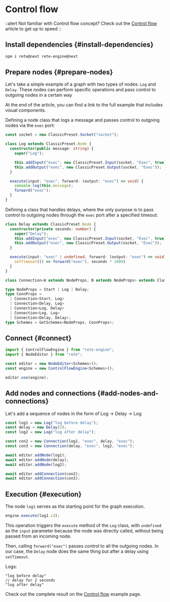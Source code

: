# Control flow

::alert
Not familiar with Control flow concept? Check out the [Control flow](/docs/concepts/engine#control-flow) article to get up to speed
::

## Install dependencies {#install-dependencies}

```bash
npm i rete@next rete-engine@next
```

## Prepare nodes {#prepare-nodes}

Let's take a simple example of a graph with two types of nodes: `Log` and `Delay`. These nodes can perform specific operations and pass control to outgoing nodes in a certain way

At the end of the article, you can find a link to the full example that includes visual components.

Defining a node class that logs a message and passes control to outgoing nodes via the `exec` port:

```ts
const socket = new ClassicPreset.Socket("socket");

class Log extends ClassicPreset.Node {
  constructor(public message: string) {
    super("Log");

    this.addInput("exec", new ClassicPreset.Input(socket, "Exec", true));
    this.addOutput("exec", new ClassicPreset.Output(socket, "Exec"));
  }

  execute(input: "exec", forward: (output: "exec") => void) {
    console.log(this.message);
    forward("exec");
  }
}
```

Defining a class that handles delays, where the only purpose is to pass control to outgoing nodes through the `exec` port after a specified timeout:

```ts
class Delay extends ClassicPreset.Node {
  constructor(private seconds: number) {
    super("Delay");
    this.addInput("exec", new ClassicPreset.Input(socket, "Exec", true));
    this.addOutput("exec", new ClassicPreset.Output(socket, "Exec"));
  }

  execute(input: "exec" | undefined, forward: (output: "exec") => void) {
    setTimeout(() => forward("exec"), seconds * 1000)
  }
}

class Connection<A extends NodeProps, B extends NodeProps> extends ClassicPreset.Connection<A, B> {}

type NodeProps = Start | Log | Delay;
type ConnProps =
  | Connection<Start, Log>
  | Connection<Delay, Log>
  | Connection<Log, Delay>
  | Connection<Log, Log>
  | Connection<Delay, Delay>;
type Schemes = GetSchemes<NodeProps, ConnProps>;
```

## Connect {#connect}

```ts
import { ControlFlowEngine } from "rete-engine";
import { NodeEditor } from "rete";

const editor = new NodeEditor<Schemes>();
const engine = new ControlFlowEngine<Schemes>();

editor.use(engine);
```

## Add nodes and connections {#add-nodes-and-connections}

Let's add a sequence of nodes in the form of Log -> Delay -> Log

```ts
const log1 = new Log("log before delay");
const delay = new Delay(2);
const log2 = new Log("log after delay");

const con2 = new Connection(log1, "exec", delay, "exec");
const con3 = new Connection(delay, "exec", log2, "exec");

await editor.addNode(log1);
await editor.addNode(delay);
await editor.addNode(log2);

await editor.addConnection(con2);
await editor.addConnection(con3);
```

## Execution {#execution}

The node `log1` serves as the starting point for the graph execution.

```ts
engine.execute(log1.id);
```

This operation triggers the `execute` method of the `Log` class, with `undefined` as the `input` parameter because the node was directly called, without being passed from an incoming node.

Then, calling `forward("exec")` passes control to all the outgoing nodes. In our case, the `Delay` node does the same thing but after a delay using `setTimeout`.

Logs:

```log
"log before delay"
// delay for 2 seconds
"log after delay"
```

Check out the complete result on the [Control flow](/examples/processing/control-flow) example page.
